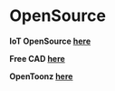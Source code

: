# OpenSource


**IoT OpenSource [here](https://www.postscapes.com/internet-of-things-award/open-source/)**

**Free CAD [here](https://www.freecadweb.org/)**

**OpenToonz [here](https://opentoonz.github.io/e/)**
